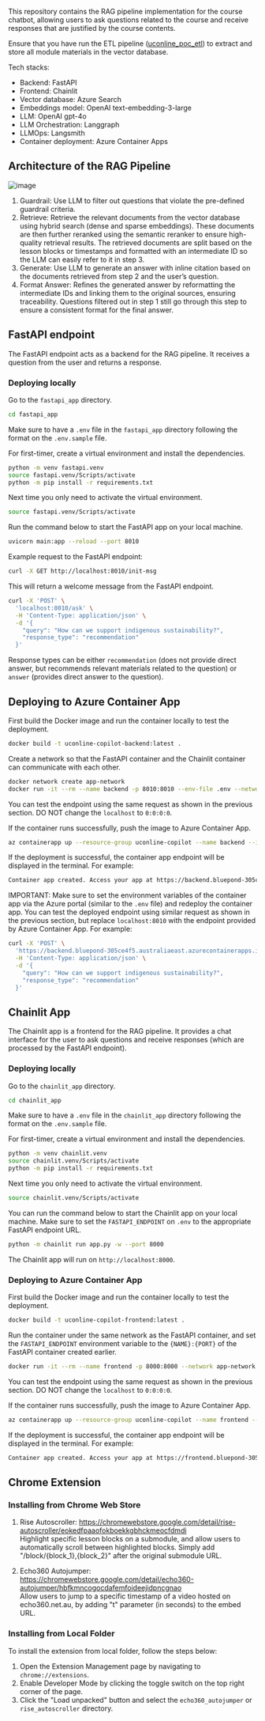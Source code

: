 This repository contains the RAG pipeline implementation for the course chatbot, allowing users to ask questions related to the course and receive responses that are justified by the course contents.

Ensure that you have run the ETL pipeline ([uconline_poc_etl](https://github.com/tmtsmrsl/uconline_poc_etl)) to extract and store all module materials in the vector database.

Tech stacks:
- Backend: FastAPI
- Frontend: Chainlit
- Vector database: Azure Search
- Embeddings model: OpenAI text-embedding-3-large
- LLM: OpenAI gpt-4o
- LLM Orchestration: Langgraph
- LLMOps: Langsmith
- Container deployment: Azure Container Apps

## Architecture of the RAG Pipeline

![image](https://github.com/user-attachments/assets/b8d5e64e-f4e2-497e-9640-29f8b2584375)

1. Guardrail: Use LLM to filter out questions that violate the pre-defined guardrail criteria.
2. Retrieve: Retrieve the relevant documents from the vector database using hybrid search (dense and sparse embeddings). These documents are then further reranked using the semantic reranker to ensure high-quality retrieval results. The retrieved documents are split based on the lesson blocks or timestamps and formatted with an intermediate ID so the LLM can easily refer to it in step 3.
3. Generate: Use LLM to generate an answer with inline citation based on the documents retrieved from step 2 and the user’s question.
4. Format Answer: Refines the generated answer by reformatting the intermediate IDs and linking them to the original sources, ensuring traceability. Questions filtered out in step 1 still go through this step to ensure a consistent format for the final answer.

## FastAPI endpoint 
The FastAPI endpoint acts as a backend for the RAG pipeline. It receives a question from the user and returns a response. 

### Deploying locally
Go to the `fastapi_app` directory.
```bash
cd fastapi_app
```
Make sure to have a `.env` file in the `fastapi_app` directory following the format on the `.env.sample` file.

For first-timer, create a virtual environment and install the dependencies.
```bash
python -m venv fastapi.venv
source fastapi.venv/Scripts/activate 
python -m pip install -r requirements.txt
```

Next time you only need to activate the virtual environment.
```bash
source fastapi.venv/Scripts/activate 
```

Run the command below to start the FastAPI app on your local machine.
```bash
uvicorn main:app --reload --port 8010
```

Example request to the FastAPI endpoint:
```bash
curl -X GET http://localhost:8010/init-msg
```
This will return a welcome message from the FastAPI endpoint.

```bash
curl -X 'POST' \
  'localhost:8010/ask' \
  -H 'Content-Type: application/json' \
  -d '{
    "query": "How can we support indigenous sustainability?",
    "response_type": "recommendation"
  }'
```
Response types can be either `recommendation` (does not provide direct answer, but recommends relevant materials related to the question) or `answer` (provides direct answer to the question).

## Deploying to Azure Container App
First build the Docker image and run the container locally to test the deployment. 
```bash
docker build -t uconline-copilot-backend:latest .
```

Create a network so that the FastAPI container and the Chainlit container can communicate with each other.
```bash
docker network create app-network
docker run -it --rm --name backend -p 8010:8010 --env-file .env --network app-network uconline-copilot-backend:latest  
```
You can test the endpoint using the same request as shown in the previous section. DO NOT change the `localhost` to `0:0:0:0`.

If the container runs successfully, push the image to Azure Container App.
```bash
az containerapp up --resource-group uconline-copilot --name backend --ingress external --target-port 8010 --source . --location australiaeast
``` 

If the deployment is successful, the container app endpoint will be displayed in the terminal. For example:
```bash
Container app created. Access your app at https://backend.bluepond-305ce4f5.australiaeast.azurecontainerapps.io/ 
```

IMPORTANT: Make sure to set the environment variables of the container app via the Azure portal (similar to the `.env` file) and redeploy the container app.
You can test the deployed endpoint using similar request as shown in the previous section, but replace `localhost:8010` with the endpoint provided by Azure Container App. For example:
```bash
curl -X 'POST' \
  'https://backend.bluepond-305ce4f5.australiaeast.azurecontainerapps.io/' \
  -H 'Content-Type: application/json' \
  -d '{
    "query": "How can we support indigenous sustainability?",
    "response_type": "recommendation"
  }'
```

## Chainlit App
The Chainlit app is a frontend for the RAG pipeline. It provides a chat interface for the user to ask questions and receive responses (which are processed by the FastAPI endpoint).


### Deploying locally
Go to the `chainlit_app` directory.
```bash
cd chainlit_app
```
Make sure to have a `.env` file in the `chainlit_app` directory following the format on the `.env.sample` file.

For first-timer, create a virtual environment and install the dependencies.
```bash
python -m venv chainlit.venv
source chainlit.venv/Scripts/activate
python -m pip install -r requirements.txt
```

Next time you only need to activate the virtual environment.
```bash
source chainlit.venv/Scripts/activate
```

You can run the command below to start the Chainlit app on your local machine. Make sure to set the `FASTAPI_ENDPOINT` on `.env` to the appropriate FastAPI endpoint URL.
```bash
python -m chainlit run app.py -w --port 8000
```
The Chainlit app will run on `http://localhost:8000`. 

### Deploying to Azure Container App
First build the Docker image and run the container locally to test the deployment. 
```bash
docker build -t uconline-copilot-frontend:latest .
```

Run the container under the same network as the FastAPI container, and set the `FASTAPI_ENDPOINT` environment variable to the `{NAME}:{PORT}` of the FastAPI container created earlier.
```bash
docker run -it --rm --name frontend -p 8000:8000 --network app-network -e FASTAPI_ENDPOINT=http://backend:8010 uconline-copilot-frontend:latest
```
You can test the endpoint using the same request as shown in the previous section. DO NOT change the `localhost` to `0:0:0:0`.

If the container runs successfully, push the image to Azure Container App.
```bash
az containerapp up --resource-group uconline-copilot --name frontend --ingress external --target-port 8000 --source . --location australiaeast --env-vars FASTAPI_ENDPOINT=https://backend.bluepond-305ce4f5.australiaeast.azurecontainerapps.io/
``` 

If the deployment is successful, the container app endpoint will be displayed in the terminal. For example:
```bash
Container app created. Access your app at https://frontend.bluepond-305ce4f5.australiaeast.azurecontainerapps.io/
```

## Chrome Extension
### Installing from Chrome Web Store
1. Rise Autoscroller: https://chromewebstore.google.com/detail/rise-autoscroller/eokedfpaaofokboekkgbhckmeocfdmdi  
Highlight specific lesson blocks on a submodule, and allow users to automatically scroll between highlighted blocks. Simply add "/block/{block_1},{block_2}" after the original submodule URL.

2. Echo360 Autojumper: https://chromewebstore.google.com/detail/echo360-autojumper/hbfkmncogocdafemfoideejidpncgnao  
Allow users to jump to a specific timestamp of a video hosted on echo360.net.au, by adding "t" parameter (in seconds) to the embed URL.

### Installing from Local Folder
To install the extension from local folder, follow the steps below:
1. Open the Extension Management page by navigating to `chrome://extensions`.
2. Enable Developer Mode by clicking the toggle switch on the top right corner of the page.
3. Click the "Load unpacked" button and select the `echo360_autojumper` or `rise_autoscroller` directory.


